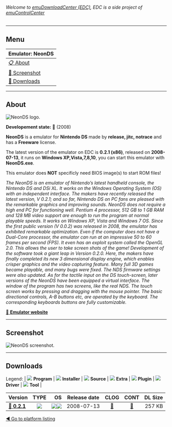 ###### Welcome to [emuDownloadCenter (EDC)](https://github.com/PhoenixInteractiveNL/emuDownloadCenter/wiki/), EDC is a side project of [emuControlCenter](https://github.com/PhoenixInteractiveNL/emuControlCenter/wiki/)
***
## Menu
| **Emulator: NeonDS** |
|:---------|
| [:clipboard: About](#about) |
| [:sunrise: Screenshot](#screenshot) |
| [:floppy_disk: Downloads](#downloads) |
***
## About
![](https://github.com/PhoenixInteractiveNL/emuDownloadCenter/wiki/images_emulator/neonds_logo_200.jpg "NeonDS logo.")

**Developement state:** :red_circle: (2008)

**NeonDS** is a emulator for **Nintendo DS** made by **release, jitc, notrace** and has a **Freeware** license.

The latest version of the emulator on EDC is **0.2.1 (x86)**, released on **2008-07-13**, it runs on **Windows XP,Vista,7,8,10**, you can start this emulator with **NeonDS.exe**.

This emulator does **NOT** specificly need BIOS image(s) to start ROM files!

_The NeonDS is an emulator of Nintendo’s latest handheld console, the Nintendo DS and DSi XL. It works on the Windows Operating System (OS) with an independent interface. The makers have recently released the latest version, V 0.2.1; and so far, Nintendo DS on PC fans are pleased with the remarkable graphics and improving sounds. NeonDS does not require a high end PC for functioning well. Pentium 4 processor, 512 GB to 1 GB RAM and 128 MB video support are enough to run the program at normal playable speeds. It works on Windows XP, Vista and Windows 7 OS.  Since the first public version (V 0.0.2) was released in 2008, the emulator has exhibited remarkable optimization. Even if the computer does not have a Dual-Core processor, the emulator can run at an impressive 50 to 60 frames per second (FPS). It even has an exploit system called the OpenGL 2.0. This allows the user to take screen shots of the game! Development of the software took a giant leap in Version 0.2.0. Here, the makers have finally completed its new 3 dimensional display engine, which enables crisper graphics and the video capturing feature. Many full 3D games became playable, and many bugs were fixed. The NDS firmware settings were also updated. As for the tactile input on the DS touch-screen, later versions of the NeonDS have been equipped a virtual interface. The window of the program has two screens, like the real NDS. The touch screen works by pressing and dragging with the mouse pointer. The basic directional controls, A-B buttons etc, are operated by the keyboard. The corresponding keyboards buttons are fully customizable._

[:link: **Emulator website**](http://www.neonds.com/)
***
## Screenshot
![](https://raw.githubusercontent.com/PhoenixInteractiveNL/emuDownloadCenter/master/hooks/neonds/emulator_screen_01.jpg "NeonDS screenshot.")
***
## Downloads
Legend: | 
![](https://raw.githubusercontent.com/wiki/PhoenixInteractiveNL/emuDownloadCenter/images_misc/icon_program_24.png) **Program** | 
![](https://raw.githubusercontent.com/wiki/PhoenixInteractiveNL/emuDownloadCenter/images_misc/icon_installer_24.png) **Installer** | 
![](https://raw.githubusercontent.com/wiki/PhoenixInteractiveNL/emuDownloadCenter/images_misc/icon_source_code_24.png) **Source** | 
![](https://raw.githubusercontent.com/wiki/PhoenixInteractiveNL/emuDownloadCenter/images_misc/icon_extra_24.png) **Extra** | 
![](https://raw.githubusercontent.com/wiki/PhoenixInteractiveNL/emuDownloadCenter/images_misc/icon_plugin_24.png) **Plugin** | 
![](https://raw.githubusercontent.com/wiki/PhoenixInteractiveNL/emuDownloadCenter/images_misc/icon_driver_24.png) **Driver** | 
![](https://raw.githubusercontent.com/wiki/PhoenixInteractiveNL/emuDownloadCenter/images_misc/icon_tool_24.png) **Tool** | 
 
| Version | TYPE | OS | Release date | CLOG | CONT | DL Size |
|:--------|:----:|---:|:------------:|:----:|:----:|--------:|
| [:floppy_disk: **0.2.1**](https://github.com/PhoenixInteractiveNL/edc-repo0004/raw/master/neonds/0.2.1.7z) | ![](https://raw.githubusercontent.com/wiki/PhoenixInteractiveNL/emuDownloadCenter/images_misc/icon_program_24.png) | ![](https://raw.githubusercontent.com/wiki/PhoenixInteractiveNL/emuDownloadCenter/images_misc/logo_windows_24.png)![](https://raw.githubusercontent.com/wiki/PhoenixInteractiveNL/emuDownloadCenter/images_misc/icon_32-bit_24.png) | 2008-07-13 | [:page_facing_up:](https://github.com/PhoenixInteractiveNL/edc-repo0004/blob/master/neonds/0.2.1_changelog.txt) | [:mag_right:](https://github.com/PhoenixInteractiveNL/edc-repo0004/blob/master/neonds/0.2.1_contents.txt) | 257 KB |

[:arrow_backward: Go to platform listing](https://github.com/PhoenixInteractiveNL/emuDownloadCenter/wiki/EDC-Platform-List)
